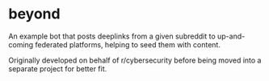 # beyond

An example bot that posts deeplinks from a given subreddit to up-and-coming federated platforms, helping to seed them with content.

Originally developed on behalf of r/cybersecurity before being moved into a separate project for better fit.